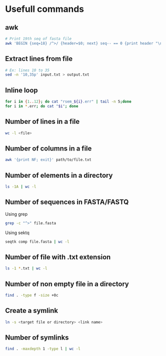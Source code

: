 # Usefull commands

## awk
```bash
# Print 19th seq of fasta file
awk 'BEGIN {seq=18} /^>/ {header=$0; next} seq-- == 0 {print header "\n" $0; exit}' MAG00001.fasta
```

## Extract lines from file
```bash
# Ex: lines 10 to 35
sed -n '10,35p' input.txt > output.txt
```

## Inline loop
```bash
for i in {1..12}; do cat "rsem_${i}.err" | tail -n 5;done
for i in *.err; do cat "$i"; done
```

## Number of lines in a file
```bash
wc -l <file>
```

## Number of columns in a file
```bash
awk '{print NF; exit}' path/to/file.txt
```

## Number of elements in a directory
``` bash
ls -1A | wc -l
```

## Number of sequences in FASTA/FASTQ
Using grep
```bash
grep -c "^>" file.fasta
```

Using sektq
```bash
seqtk comp file.fasta | wc -l
```

## Number of file with .txt extension
```bash
ls -1 *.txt | wc -l
```

## Number of non empty file in a directory
```bash
find . -type f -size +0c
```


## Create a symlink
```bash
ln -s <target file or directory> <link name>
```

## Number of symlinks
```bash
find . -maxdepth 1 -type l | wc -l
```



